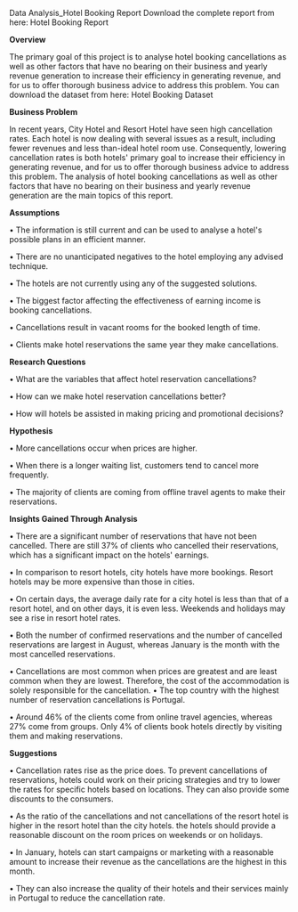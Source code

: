 Data Analysis_Hotel Booking Report
Download the complete report from here: Hotel Booking Report

**Overview**

The primary goal of this project is to analyse hotel booking cancellations as well as other factors that have no bearing on their business and yearly revenue generation to increase their efficiency in generating revenue, and for us to offer thorough business advice to address this problem.
You can download the dataset from here: Hotel Booking Dataset

**Business Problem**

In recent years, City Hotel and Resort Hotel have seen high cancellation rates. Each hotel is now dealing with several issues as a result, including fewer revenues and less than-ideal hotel room use. Consequently, lowering cancellation rates is both hotels' primary goal to increase their efficiency in generating revenue, and for us to offer thorough business advice to address this problem. The analysis of hotel booking cancellations as well as other factors that have no bearing on their business and yearly revenue generation are the main topics of this report.

**Assumptions**

•	The information is still current and can be used to analyse a hotel's possible plans in an efficient manner.

•	There are no unanticipated negatives to the hotel employing any advised technique.

•	The hotels are not currently using any of the suggested solutions.

•	The biggest factor affecting the effectiveness of earning income is booking cancellations.

•	Cancellations result in vacant rooms for the booked length of time.

•	Clients make hotel reservations the same year they make cancellations.

**Research Questions**

•	What are the variables that affect hotel reservation cancellations?

•	How can we make hotel reservation cancellations better?

•	How will hotels be assisted in making pricing and promotional decisions?

**Hypothesis**

•	More cancellations occur when prices are higher.

•	When there is a longer waiting list, customers tend to cancel more frequently.

•	The majority of clients are coming from offline travel agents to make their reservations.

**Insights Gained Through Analysis**

•	There are a significant number of reservations that have not been cancelled. There are still 37% of clients who cancelled their reservations, which has a significant impact on the hotels' earnings.

•	In comparison to resort hotels, city hotels have more bookings. Resort hotels may be more expensive than those in cities.

•	On certain days, the average daily rate for a city hotel is less than that of a resort hotel, and on other days, it is even less. Weekends and holidays may see a rise in resort hotel rates.

•	Both the number of confirmed reservations and the number of cancelled reservations are largest in August, whereas January is the month with the most cancelled reservations.

•	Cancellations are most common when prices are greatest and are least common when they are lowest. Therefore, the cost of the accommodation is solely responsible for the cancellation.
•	The top country with the highest number of reservation cancellations is Portugal.

•	Around 46% of the clients come from online travel agencies, whereas 27% come from groups. Only 4% of clients book hotels directly by visiting them and making reservations.

**Suggestions**

•	Cancellation rates rise as the price does. To prevent cancellations of reservations, hotels could work on their pricing strategies and try to lower the rates for specific hotels based on locations. They can also provide some discounts to the consumers.

•	As the ratio of the cancellations and not cancellations of the resort hotel is higher in the resort hotel than the city hotels. the hotels should provide a reasonable discount on the room prices on weekends or on holidays.

•	In January, hotels can start campaigns or marketing with a reasonable amount to increase their revenue as the cancellations are the highest in this month.

•	They can also increase the quality of their hotels and their services mainly in Portugal to reduce the cancellation rate.



